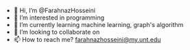 - 👋 Hi, I’m @FarahnazHosseini
- 👀 I’m interested in programming 
- 🌱 I’m currently learning machine learning, graph's algorithm 
- 💞️ I’m looking to collaborate on 
- 📫 How to reach me? farahnazhosseini@my.unt.edu

<!---
FarahnazHosseini/FarahnazHosseini is a ✨ special ✨ repository because its `README.md` (this file) appears on your GitHub profile.
You can click the Preview link to take a look at your changes.
--->
